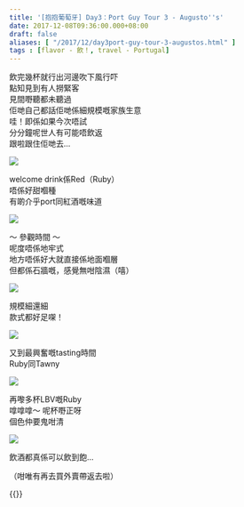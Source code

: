 ```yaml
---
title: '[抱抱葡萄牙] Day3：Port Guy Tour 3 - Augusto''s'
date: 2017-12-08T09:36:00.000+08:00
draft: false
aliases: [ "/2017/12/day3port-guy-tour-3-augustos.html" ]
tags : [flavor - 飲！, travel - Portugal]
---
```


飲完幾杯就行出河邊吹下風行吓  
點知見到有人撈緊客  
見間嘢聽都未聽過  
佢哋自己都話佢哋係細規模嘅家族生意  
哇！即係如果今次唔試  
分分鐘呢世人有可能唔飲返  
跟啦跟住佢哋去...  

[![](https://c1.staticflickr.com/5/4206/34998029254_edce59c4ce_z.jpg)](https://c1.staticflickr.com/5/4206/34998029254_edce59c4ce_z.jpg)

welcome drink係Red（Ruby）  
唔係好甜嗰種  
有啲介乎port同紅酒嘅味道  

[![](https://c1.staticflickr.com/5/4210/35669217122_9a8d44f789_z.jpg)](https://c1.staticflickr.com/5/4210/35669217122_9a8d44f789_z.jpg)

～ 參觀時間 ～  
呢度唔係地牢式  
地方唔係好大就直接係地面嗰層  
但都係石牆嘅，感覺無咁陰濕（嘻）  

[![](https://c1.staticflickr.com/5/4524/38619962762_173af957ae_z.jpg)](https://c1.staticflickr.com/5/4524/38619962762_173af957ae_z.jpg)

規模細還細  
款式都好足㗎！  

[![](https://c1.staticflickr.com/5/4561/38596226126_69b2252b2d_z.jpg)](https://c1.staticflickr.com/5/4561/38596226126_69b2252b2d_z.jpg)

又到最興奮嘅tasting時間  
Ruby同Tawny  

[![](https://c1.staticflickr.com/5/4538/38652184761_d2a7204447_z.jpg)](https://c1.staticflickr.com/5/4538/38652184761_d2a7204447_z.jpg)

再嚟多杯LBV嘅Ruby  
嗱嗱嗱～ 呢杯嘢正呀  
個色仲要鬼咁清  

[![](https://c1.staticflickr.com/5/4261/35028657693_e73dec46ed_z.jpg)](https://c1.staticflickr.com/5/4261/35028657693_e73dec46ed_z.jpg)

飲酒都真係可以飲到飽...  
  
  
（咁唯有再去買外賣帶返去啦）  
  
  

{{<portugal>}}  
